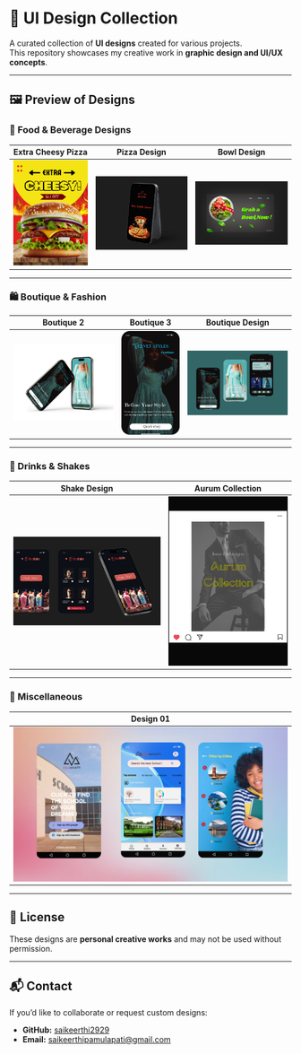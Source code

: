 # 🎨 UI Design Collection

A curated collection of **UI designs** created for various projects.  
This repository showcases my creative work in **graphic design and UI/UX concepts**.

---

## 🖼 Preview of Designs

### 🍕 Food & Beverage Designs
| Extra Cheesy Pizza | Pizza Design | Bowl Design |
|--------------------|--------------|-------------|
| ![Extra Cheesy](EXTRA%20CHEESY.png) | ![Pizza Design](pizza%20design.png) | ![Bowl Design](bowl%20design.png) |

---

### 🛍 Boutique & Fashion
| Boutique 2 | Boutique 3 | Boutique Design |
|------------|------------|-----------------|
| ![Boutique 2](boutique%202.png) | ![Boutique 3](boutique%203.png) | ![Boutique Design](boutique%20design.png) |

---

### 🍹 Drinks & Shakes
| Shake Design | Aurum Collection |
|--------------|------------------|
| ![Shake2](shake2.png) | ![Aurum Collection](AURUM%20COLLECTION.png) |

---

### 🎯 Miscellaneous
| Design 01 |
|-----------|
| ![Design 01](design%2001.png) |

---

## 📜 License
These designs are **personal creative works** and may not be used without permission.

---

## 📬 Contact
If you’d like to collaborate or request custom designs:
- **GitHub:** [saikeerthi2929](https://github.com/saikeerthi2929)
- **Email:** saikeerthipamulapati@gmail.com

